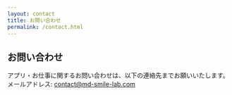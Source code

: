 ```yaml
---
layout: contact
title: お問い合わせ
permalink: /contact.html
---
```


## お問い合わせ

アプリ・お仕事に関するお問い合わせは、以下の連絡先までお願いいたします。  
メールアドレス: <contact@md-smile-lab.com>